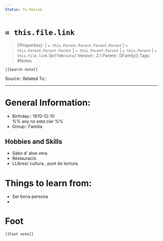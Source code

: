 ```yaml
---
Status: To Revise
---
```

# `= this.file.link`
>[!Properties]- | `= this.Parent.Parent.Parent.Parent` |  `= this.Parent.Parent.Parent` | `= this.Parent.Parent` | `= this.Parent` | `= this.file.link` |`BUTTON[note]` 
>Version:: 2.1
>Parent:: [[Family]]
>Tags: #Notes
```meta-bind-embed
[[Search note]]
```
Source::
Related To::
***
# General Information:
- Birthday:: 1970-12-10  
%% any no esta clar %%
- Group:: Familia 

## Hobbies and Skills 
- Sabo d' aloe vera.
- Restauració.
- LLibres/ cultura , punt de lectura.

# Things to learn from:
- Ser bona persona 
- 









# Foot
```meta-bind-embed
[[Foot note]]
``` 